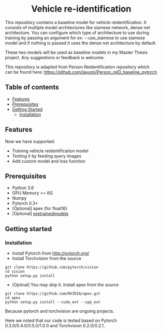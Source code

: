 <h1 align="center"> Vehicle re-identification </h1>

This repository contains a baseline model for vehicle reidentificaiton. It consists of multiple model architectures like siamese network, dense net architecture. You can configure which type of architecture to use during training by passing an argument for ex: --use_siamese to use siamese model and if nothing is passed it uses the dense net architecture by default.

These two models will be used as baseline models in my Master Thesis project. Any suggestions or feedback is welcome.

This repository is adapted from Person Reidentification repository which can be found here: https://github.com/layumi/Person_reID_baseline_pytorch
## Table of contents
* [Features](#features)
* [Prerequisites](#prerequisites)
* [Getting Started](#getting-started)
    * [Installation](#installation)
    
## Features
Now we have supported:
- Training vehicle reidentification model
- Testing it by feeding query images
- Add custom model and loss function

## Prerequisites

- Python 3.6
- GPU Memory >= 6G
- Numpy
- Pytorch 0.3+
- [Optional] apex (for float16) 
- [Optional] [pretrainedmodels](https://github.com/Cadene/pretrained-models.pytorch)

## Getting started
### Installation
- Install Pytorch from http://pytorch.org/
- Install Torchvision from the source
```
git clone https://github.com/pytorch/vision
cd vision
python setup.py install
```
- [Optinal] You may skip it. Install apex from the source
```
git clone https://github.com/NVIDIA/apex.git
cd apex
python setup.py install --cuda_ext --cpp_ext
```
Because pytorch and torchvision are ongoing projects.

Here we noted that our code is tested based on Pytorch 0.3.0/0.4.0/0.5.0/1.0.0 and Torchvision 0.2.0/0.2.1 .
